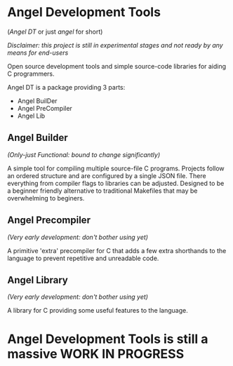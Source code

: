 # Angel Development Tools
(_Angel DT_ or just _angel_ for short)

_Disclaimer: this project is still in experimental stages and not ready by any means for end-users_

Open source development tools and simple source-code libraries for aiding C programmers.

Angel DT is a package providing 3 parts:
* Angel BuilDer
* Angel PreCompiler
* Angel Lib

## Angel Builder
*(Only-just Functional: bound to change significantly)*

A simple tool for compiling multiple source-file C programs. Projects follow an ordered structure and are configured by a single JSON file. There everything from compiler flags to libraries can be adjusted. Designed to be a beginner friendly alternative to traditional Makefiles that may be overwhelming to beginers.

## Angel Precompiler
*(Very early development: don't bother using yet)*

A primitive 'extra' precompiler for C that adds a few extra shorthands to the language to prevent repetitive and unreadable code.

## Angel Library
*(Very early development: don't bother using yet)*

A library for C providing some useful features to the language.

# Angel Development Tools is still a massive WORK IN PROGRESS
